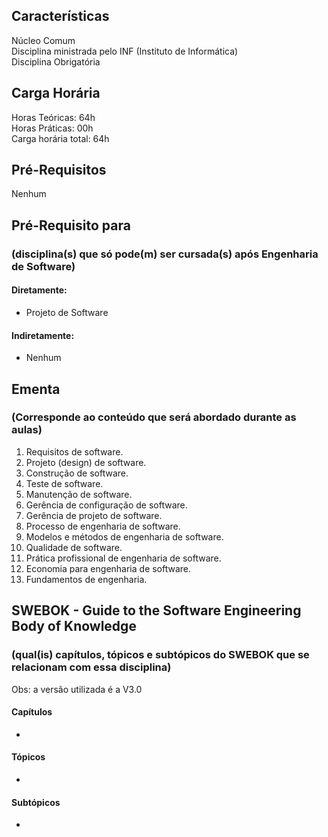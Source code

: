 ## Características  
Núcleo Comum  
Disciplina ministrada pelo INF (Instituto de Informática)  
Disciplina Obrigatória  

## Carga Horária  
Horas Teóricas: 64h  
Horas Práticas: 00h  
Carga horária total: 64h  

## Pré-Requisitos  
Nenhum

## Pré-Requisito para  
### (disciplina(s) que só pode(m) ser cursada(s) após Engenharia de Software)  
  
#### Diretamente:
* Projeto de Software

#### Indiretamente:  
  * Nenhum

## Ementa  
### (Corresponde ao conteúdo que será abordado durante as aulas)  
1.  Requisitos de software.
2.  Projeto (design) de software.
3.  Construção de software.
4.  Teste de software.
5.  Manutenção de software.
6.  Gerência de configuração de software.
7.  Gerência de projeto de software.
8.  Processo de engenharia de software.
9.  Modelos e métodos de engenharia de software.
10. Qualidade de software.
11. Prática profissional de engenharia de software.
12. Economia para engenharia de software.
13. Fundamentos de engenharia.  

## SWEBOK - Guide to the Software Engineering Body of Knowledge
### (qual(is) capítulos, tópicos e subtópicos do SWEBOK que se relacionam com essa disciplina)  
Obs: a versão utilizada é a V3.0  

#### Capítulos  
* 

#### Tópicos  
*   

#### Subtópicos
* 